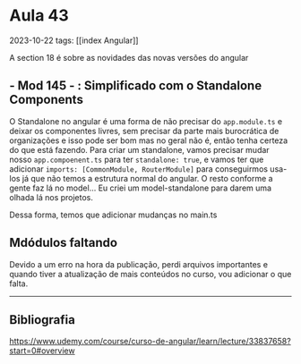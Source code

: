 # Aula 43
2023-10-22
tags: [[index Angular]]

A section 18 é sobre as novidades das novas versões do angular

## - Mod 145 - : Simplificado com o Standalone Components

O Standalone no angular é uma forma de não precisar do `app.module.ts` e deixar os componentes livres, sem precisar da parte mais burocrática de organizações e isso pode ser bom mas no geral não é, então tenha certeza do que está fazendo. Para criar um standalone, vamos precisar mudar nosso `app.compoenent.ts` para ter `standalone: true`, e vamos ter que adicionar `imports: [CommonModule, RouterModule]` para conseguirmos usa-los já que não temos a estrutura normal do angular. O resto conforme a gente faz lá no model... Eu criei um model-standalone para darem uma olhada lá nos projetos.

Dessa forma, temos que adicionar mudanças no main.ts

## Mdódulos faltando

Devido a um erro na hora da publicação, perdi arquivos importantes e quando tiver a atualização de mais conteúdos no curso, vou adicionar o que falta.

-----------------------------------------------
## Bibliografia

https://www.udemy.com/course/curso-de-angular/learn/lecture/33837658?start=0#overview

